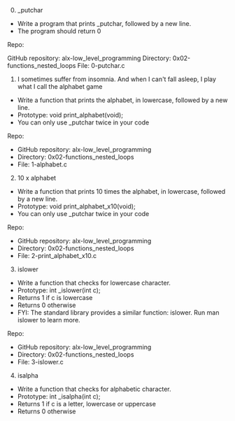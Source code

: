 0. _putchar
- Write a program that prints _putchar, followed by a new line.
- The program should return 0

Repo:

GitHub repository: alx-low_level_programming
Directory: 0x02-functions_nested_loops
File: 0-putchar.c

1. I sometimes suffer from insomnia. And when I can't fall asleep, I play what I call the alphabet game
- Write a function that prints the alphabet, in lowercase, followed by a new line.
- Prototype: void print_alphabet(void);
- You can only use _putchar twice in your code

Repo:

- GitHub repository: alx-low_level_programming
- Directory: 0x02-functions_nested_loops
- File: 1-alphabet.c


2. 10 x alphabet
- Write a function that prints 10 times the alphabet, in lowercase, followed by a new line.
- Prototype: void print_alphabet_x10(void);
- You can only use _putchar twice in your code

Repo:

- GitHub repository: alx-low_level_programming
- Directory: 0x02-functions_nested_loops
- File: 2-print_alphabet_x10.c

3. islower
- Write a function that checks for lowercase character.
- Prototype: int _islower(int c);
- Returns 1 if c is lowercase
- Returns 0 otherwise
- FYI: The standard library provides a similar function: islower. Run man islower to learn more.

Repo:

- GitHub repository: alx-low_level_programming
- Directory: 0x02-functions_nested_loops
- File: 3-islower.c

4. isalpha
- Write a function that checks for alphabetic character.
- Prototype: int _isalpha(int c);
- Returns 1 if c is a letter, lowercase or uppercase
- Returns 0 otherwise

